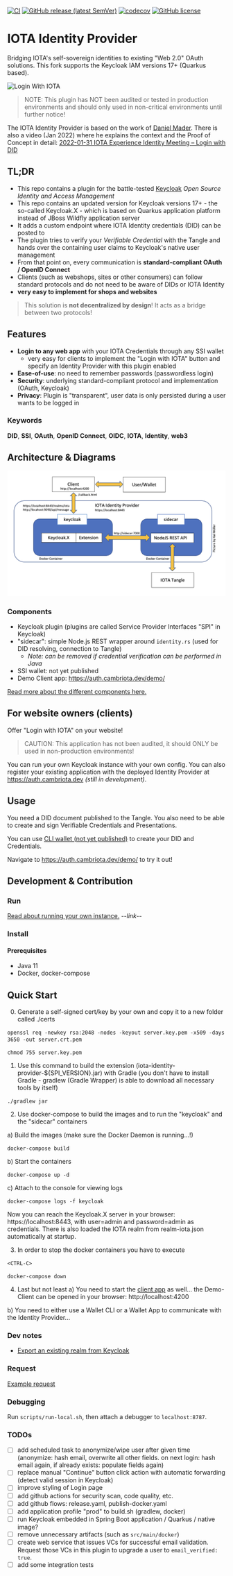 [![CI](https://github.com/cambriota/iota-identity-provider/workflows/CI/badge.svg)](https://github.com/cambriota/iota-identity-provider/actions?query=workflow%3ACI)
[![GitHub release (latest SemVer)](https://img.shields.io/github/v/release/cambriota/iota-identity-provider?logo=github&sort=semver)](https://github.com/cambriota/iota-identity-provider/releases/latest)
[![codecov](https://codecov.io/gh/cambriota/iota-identity-provider/branch/develop/graph/badge.svg)](https://codecov.io/gh/cambriota/iota-identity-provider)
[![GitHub license](https://img.shields.io/github/license/cambriota/iota-identity-provider)](https://github.com/cambriota/iota-identity-provider/blob/main/LICENSE)

# IOTA Identity Provider

Bridging IOTA's self-sovereign identities to existing "Web 2.0" OAuth solutions. This fork supports the Keycloak IAM versions 17+ (Quarkus based).

<img src="docs/login-with-iota-button.png" alt="Login With IOTA" style="height: 64px;"/>

> NOTE: This plugin has NOT been audited or tested in production environments and should only used in non-critical environments until further notice!

The IOTA Identity Provider is based on the work of [Daniel Mader](https://github.com/daniel-mader). There is also a video (Jan 2022) where he explains the context and the Proof of Concept in detail: [2022-01-31 IOTA Experience Identity Meeting – Login with DID](https://www.youtube.com/watch?v=Vu-LuDZTxhg&t=89s)

## TL;DR
* This repo contains a plugin for the battle-tested [Keycloak](https://www.keycloak.org) _Open Source Identity and Access Management_
* This repo contains an updated version for Keycloak versions 17+ - the so-called Keycloak.X - which is based on Quarkus application platform instead of JBoss Wildfly application server
* It adds a custom endpoint where IOTA Identity credentials (DID) can be posted to
* The plugin tries to verify your _Verifiable Credential_ with the Tangle and hands over the containing user claims to Keycloak's native user management
* From that point on, every communication is **standard-compliant OAuth / OpenID Connect**
* Clients (such as webshops, sites or other consumers) can follow standard protocols and do not need to be aware of DIDs or IOTA Identity
* **very easy to implement for shops and websites**

> This solution is **not decentralized by design**! It acts as a bridge between two protocols!

## Features
* **Login to any web app** with your IOTA Credentials through any SSI wallet
  * very easy for clients to implement the "Login with IOTA" button and specify an Identity Provider with this plugin enabled
* **Ease-of-use**: no need to remember passwords (passwordless login)
* **Security**: underlying standard-compliant protocol and implementation (OAuth, Keycloak)
* **Privacy**: Plugin is "transparent", user data is only persisted during a user wants to be logged in

### Keywords
**DID**, **SSI**, **OAuth**, **OpenID Connect**, **OIDC**, **IOTA**, **Identity**, **web3**

## Architecture & Diagrams

![Overview Picture](./docs/Overview.png "All Components together")

### Components
- Keycloak plugin (plugins are called Service Provider Interfaces "SPI" in Keycloak)
- "sidecar": simple Node.js REST wrapper around `identity.rs` (used for DID resolving, connection to Tangle)
  - _Note: can be removed if credential verification can be performed in Java_
- SSI wallet: not yet published 
- Demo Client app: <a href="https://auth.cambriota.dev/demo/" target="_blank">https://auth.cambriota.dev/demo/</a>

[Read more about the different components here.](./docs/COMPONENTS.md)

## For website owners (clients)

Offer "Login with IOTA" on your website!

> CAUTION: This application has not been audited, it should ONLY be used in non-production environments!

You can run your own Keycloak instance with your own config.
You can also register your existing application with the deployed Identity Provider at <a href="https://auth.cambriota.dev" target="_blank">https://auth.cambriota.dev</a>
_(still in development)_.

## Usage
You need a DID document published to the Tangle.
You also need to be able to create and sign Verifiable Credentials and Presentations.

You can use [CLI wallet (not yet published)](https://github.com/cambriota/identity-cli-wallet) to create your DID and Credentials.

Navigate to <a href="https://auth.cambriota.dev/demo/" target="_blank">https://auth.cambriota.dev/demo/</a> to try it out!

## Development & Contribution

### Run

[Read about running your own instance.]() _--link--_

### Install

#### Prerequisites
* Java 11
* Docker, docker-compose

## Quick Start

0. Generate a self-signed cert/key by your own and copy it to a new folder called ./certs
```
openssl req -newkey rsa:2048 -nodes -keyout server.key.pem -x509 -days 3650 -out server.crt.pem
```
```
chmod 755 server.key.pem
```

1. Use this command to build the extension (iota-identity-provider-${SPI_VERSION}.jar) with Gradle (you don't have to install Gradle - gradlew (Gradle Wrapper) is able to download all necessary tools by itself)
```
./gradlew jar
```

2. Use docker-compose to build the images and to run the "keycloak" and the "sidecar" containers

a) Build the images (make sure the Docker Daemon is running...!)
```
docker-compose build
```
b) Start the containers
```
docker-compose up -d
```
c) Attach to the console for viewing logs
```
docker-compose logs -f keycloak
```

Now you can reach the Keycloak.X server in your browser: https://localhost:8443, with user=admin and password=admin as credentials.
There is also loaded the IOTA realm from realm-iota.json automatically at startup.

3. In order to stop the docker containers you have to execute
```
<CTRL-C>
```
```
docker-compose down
```

4. Last but not least
a) You need to start the [client app](https://github.com/daniel-mader/vuejs-oauth-demo-client) as well... the Demo-Client can be opened in your browser: http://localhost:4200

b) You need to either use a Wallet CLI or a Wallet App to communicate with the Identity Provider...





### Dev notes
* [Export an existing realm from Keycloak](scripts/export-realm.sh)

### Request
[Example request](docs/example-request.http)

### Debugging
Run `scripts/run-local.sh`, then attach a debugger to `localhost:8787`.

### TODOs
* [ ] add scheduled task to anonymize/wipe user after given time (anonymize: hash email, overwrite all other fields. on next login: hash email again, if already exists: populate fields again)
* [ ] replace manual "Continue" button click action with automatic forwarding (detect valid session in Keycloak)
* [ ] improve styling of Login page
* [ ] add github actions for security scan, code quality, etc.
* [ ] add github flows: release.yaml, publish-docker.yaml
* [ ] add application profile "prod" to build.sh (gradlew, docker)
* [ ] run Keycloak embedded in Spring Boot application / Quarkus / native image?
* [ ] remove unnecessary artifacts (such as `src/main/docker`)
* [ ] create web service that issues VCs for successful email validation. Request those VCs in this plugin to upgrade a user to `email_verified: true`.
* [ ] add some integration tests
